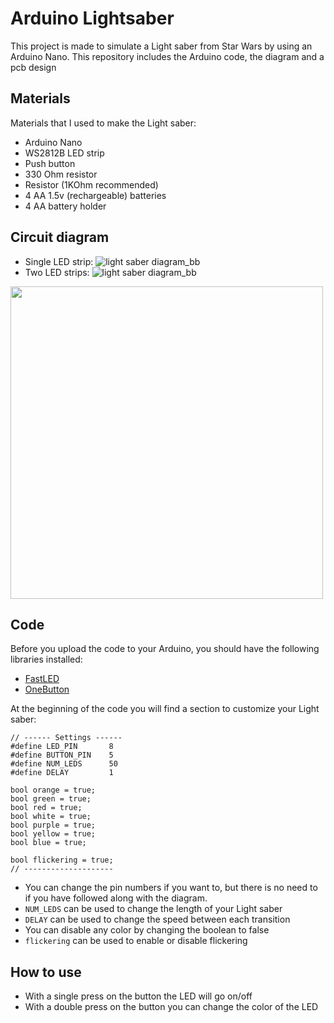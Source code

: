 # Arduino Lightsaber
This project is made to simulate a Light saber from Star Wars by using an Arduino Nano. This repository includes the Arduino code, the diagram and a pcb design

## Materials
Materials that I used to make the Light saber:
- Arduino Nano
- WS2812B LED strip
- Push button
- 330 Ohm resistor
- Resistor (1KOhm recommended)
- 4 AA 1.5v (rechargeable) batteries
- 4 AA battery holder

## Circuit diagram
- Single LED strip:
![light saber diagram_bb](https://user-images.githubusercontent.com/78478073/130287816-f7bc7af5-6194-49a9-b75d-72cfc1e3cc56.png)
- Two LED strips:
![light saber diagram_bb](https://user-images.githubusercontent.com/78478073/130288443-79c8a933-23bd-487e-8c7d-cb987568b16d.png)

<img src="https://user-images.githubusercontent.com/78478073/130288443-79c8a933-23bd-487e-8c7d-cb987568b16d.png" width="500">

## Code
Before you upload the code to your Arduino, you should have the following libraries installed:
- [FastLED](https://www.arduino.cc/reference/en/libraries/fastled/)
- [OneButton](https://www.arduino.cc/reference/en/libraries/onebutton/)

At the beginning of the code you will find a section to customize your Light saber:
```
// ------ Settings ------
#define LED_PIN       8
#define BUTTON_PIN    5
#define NUM_LEDS      50
#define DELAY         1

bool orange = true;
bool green = true;
bool red = true;
bool white = true;
bool purple = true;
bool yellow = true;
bool blue = true;

bool flickering = true;
// --------------------
```
- You can change the pin numbers if you want to, but there is no need to if you have followed along with the diagram.
- ```NUM_LEDS``` can be used to change the length of your Light saber
- ```DELAY``` can be used to change the speed between each transition
- You can disable any color by changing the boolean to false
- ```flickering``` can be used to enable or disable flickering

## How to use
- With a single press on the button the LED will go on/off
- With a double press on the button you can change the color of the LED
